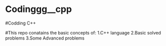 # Codinggg__cpp
#Codding C++

#This repo conatains the basic concepts of:
1.C++ language 
2.Basic solved  problems
3.Some Advanced problems
